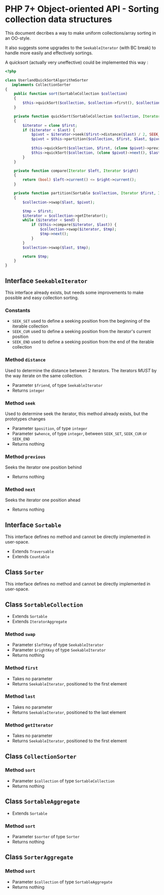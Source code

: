 # PHP 7+ Object-oriented API - Sorting collection data structures

This document decribes a way to make uniform collections/array sorting in an OO-style.

It also suggests some upgrades to the `SeekableIterator` (with BC break) to handle more easily and effectively sortings.

A quicksort (actually very uneffective) could be implemented this way :

```php
<?php

class UserlandQuickSortAlgorithmSorter
   implements CollectionSorter
{
    public function sort(SortableCollection $collection)
    {
        $this->quickSort($collection, $collection->first(), $collection->last());
    }

    private function quickSort(SortableCollection $collection, Iterator $first, Iterator $last)
    {
        $iterator = clone $first;
        if ($iterator < $last) {
            $pivot = $iterator->seek($first->distance($last) / 2, SEEK_CUR);
            $pivot = $this->partition($collection, $first, $last, $pivot);
            
            $this->quickSort($collection, $first, (clone $pivot)->previous());
            $this->quickSort($collection, (clone $pivot)->next(), $last);
        }
    }

    private function compare(Iterator $left, Iterator $right)
    {
        return (bool) $left->current() <= $right->current();
    }

    private function partition(Sortable $collection, Iterator $first, Iterator $last, Iterator $pivot)
    {
        $collection->swap($last, $pivot);

        $tmp = $first;
        $iterator = $collection->getIterator();
        while ($iterator < $end) {
            if ($this->compare($iterator, $last)) {
                $collection->swap($iterator, $tmp);
                $tmp->next();
            }
        }
        $collection->swap($last, $tmp);

        return $tmp;
    }
}
```

## Interface `SeekableIterator`

This interface already exists, but needs some improvements to make possible and easy collection sorting.

### Constants

* `SEEK_SET` used to define a seeking position from the beginning of the iterable collection
* `SEEK_CUR` used to define a seeking position from the iterator's current position
* `SEEK_END` used to define a seeking position from the end of the iterable collection

### Method `distance`

Used to determine the distance between 2 iterators. The iterators *MUST* by the way iterate on the same collection.

* Parameter `$friend`, of type `SeekableIterator`
* Returns `integer`

### Method `seek`

Used to determine seek the iterator, this method already exists, but the prototypes changes

* Parameter `$position`, of type `integer`
* Parameter `$whence`, of type `integer`, between `SEEK_SET`, `SEEK_CUR` or `SEEK_END`
* Returns nothing

### Method `previous`

Seeks the iterator one position behind 

* Returns nothing

### Method `next`

Seeks the iterator one position ahead 

* Returns nothing

## Interface `Sortable`

This interface defines no method and cannot be directly implemented in user-space.

* Extends `Traversable`
* Extends `Countable`

## Class `Sorter`

This interface defines no method and cannot be directly implemented in user-space.

## Class `SortableCollection`

* Extends `Sortable`
* Extends `IteratorAggregate`

### Method `swap`

* Parameter `$leftKey` of type `SeekableIterator`
* Parameter `$rightKey` of type `SeekableIterator`
* Returns nothing

### Method `first`

* Takes no parameter
* Returns `SeekableIterator`, positioned to the first element

### Method `last`

* Takes no parameter
* Returns `SeekableIterator`, positioned to the last element

### Method `getIterator`

* Takes no parameter
* Returns `SeekableIterator`, positioned to the first element

## Class `CollectionSorter`

### Method `sort`

* Parameter `$collection` of type `SortableCollection`
* Returns nothing

## Class `SortableAggregate`

* Extends `Sortable`

### Method `sort`

* Parameter `$sorter` of type `Sorter`
* Returns nothing

## Class `SorterAggregate`

### Method `sort`

* Parameter `$collection` of type `SortableAggregate`
* Returns nothing
